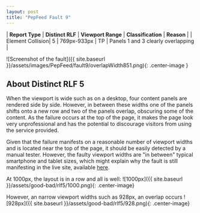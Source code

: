 ```yaml
---
layout: post
title: "PepFeed Fault 9"
---
```

| **Report Type** | **Distinct RLF** | **Viewport Range** | **Classification** | **Reason** |
| Element Collision| 5 | 769px-933px | TP | Panels 1 and 3 clearly overlapping | 

![Screenshot of the fault]({{ site.baseurl }}/assets/images/PepFeed/fault9/overlapWidth851.png){: .center-image }

## About Distinct RLF 5

When the viewport is wide such as on a desktop, four content panels are rendered side by side. However, in between these widths one of the panels shifts onto a new row and two of the panels overlap, obscuring some of the content. As the failure occurs at the top of the page, it makes the page look very unprofessional and has the potential to discourage visitors from using the service provided.

Given that the failure manifests on a reasonable number of viewport widths and is located near the top of the page, it should be easily detected by a manual tester. However, the faulty viewport widths are "in between" typical smartphone and tablet sizes, which might explain why the fault is still manifesting in the live site, available [here](http://pepfeed.com).

At 1000px, the layout is in a row and all is well:
![1000px]({{ site.baseurl }}/assets/good-bad/rlf5/1000.png){: .center-image}

However, an narrow viewport widths such as 928px, an overlap occurs
![928px]({{ site.baseurl }}/assets/good-bad/rlf5/928.png){: .center-image}
